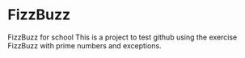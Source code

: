 # FizzBuzz
FizzBuzz for school
This is a project to test github using the exercise FizzBuzz with prime numbers and exceptions.
